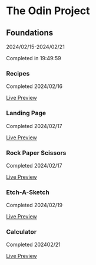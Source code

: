 # The Odin Project

## Foundations
2024/02/15-2024/02/21


Completed in 19:49:59

### Recipes
Completed 2024/02/16


[Live Preview](https://peterkost.github.io/the-odin-project/01-foundations/01-recipes/)

### Landing Page
Completed 2024/02/17


[Live Preview](https://peterkost.github.io/the-odin-project/01-foundations/02-landing-page/)

### Rock Paper Scissors
Completed 2024/02/17


[Live Preview](https://peterkost.github.io/the-odin-project/01-foundations/03-rock-paper-scissors/)

### Etch-A-Sketch
Completed 2024/02/19


[Live Preview](https://peterkost.github.io/the-odin-project/01-foundations/04-etch-a-sketch/)

### Calculator
Completed 202402/21


[Live Preview](https://peterkost.github.io/the-odin-project/01-foundations/05-calculator/)
